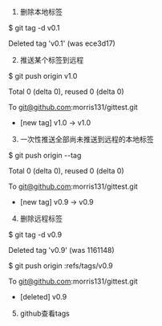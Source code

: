 1. 删除本地标签


$ git tag -d v0.1

Deleted tag 'v0.1' (was ece3d17)


2. 推送某个标签到远程


$ git push origin v1.0

Total 0 (delta 0), reused 0 (delta 0)

To git@github.com:morris131/gittest.git

 * [new tag]         v1.0 -> v1.0


3. 一次性推送全部尚未推送到远程的本地标签


$ git push origin --tag

Total 0 (delta 0), reused 0 (delta 0)

To git@github.com:morris131/gittest.git

 * [new tag]         v0.9 -> v0.9


4. 删除远程标签


$ git tag -d v0.9

Deleted tag 'v0.9' (was 1161148)

$ git push origin :refs/tags/v0.9

To git@github.com:morris131/gittest.git

 - [deleted]         v0.9


5. github查看tags

